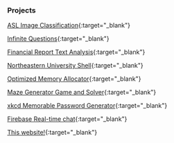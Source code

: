 <h3> Projects </h3>

[ASL Image Classification](https://github.com/pickdani/ASL-Image-Classification){:target="_blank"}

[Infinite Questions](https://apps.apple.com/us/app/infinite-question/id1563513116){:target="_blank"}

[Financial Report Text Analysis](https://github.com/pickdani/sec-stock-predicting){:target="_blank"}

[Northeastern University Shell](https://github.com/pickdani/nush){:target="_blank"}

[Optimized Memory Allocator](https://github.com/pickdani/optimized-memory-allocator){:target="_blank"}

[Maze Generator Game and Solver](https://github.com/pickdani/mazegen){:target="_blank"}

[xkcd Memorable Password Generator](https://github.com/pickdani/xkcdpwgen){:target="_blank"}

[Firebase Real-time chat](https://github.com/pickdani/realtimechat){:target="_blank"}

[This website!](https://github.com/pickdani/pickdani.github.io){:target="_blank"}
